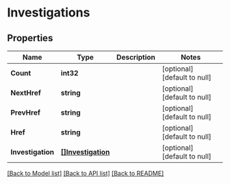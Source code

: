 # Investigations

## Properties
Name | Type | Description | Notes
------------ | ------------- | ------------- | -------------
**Count** | **int32** |  | [optional] [default to null]
**NextHref** | **string** |  | [optional] [default to null]
**PrevHref** | **string** |  | [optional] [default to null]
**Href** | **string** |  | [optional] [default to null]
**Investigation** | [**[]Investigation**](investigation.md) |  | [optional] [default to null]

[[Back to Model list]](../README.md#documentation-for-models) [[Back to API list]](../README.md#documentation-for-api-endpoints) [[Back to README]](../README.md)


